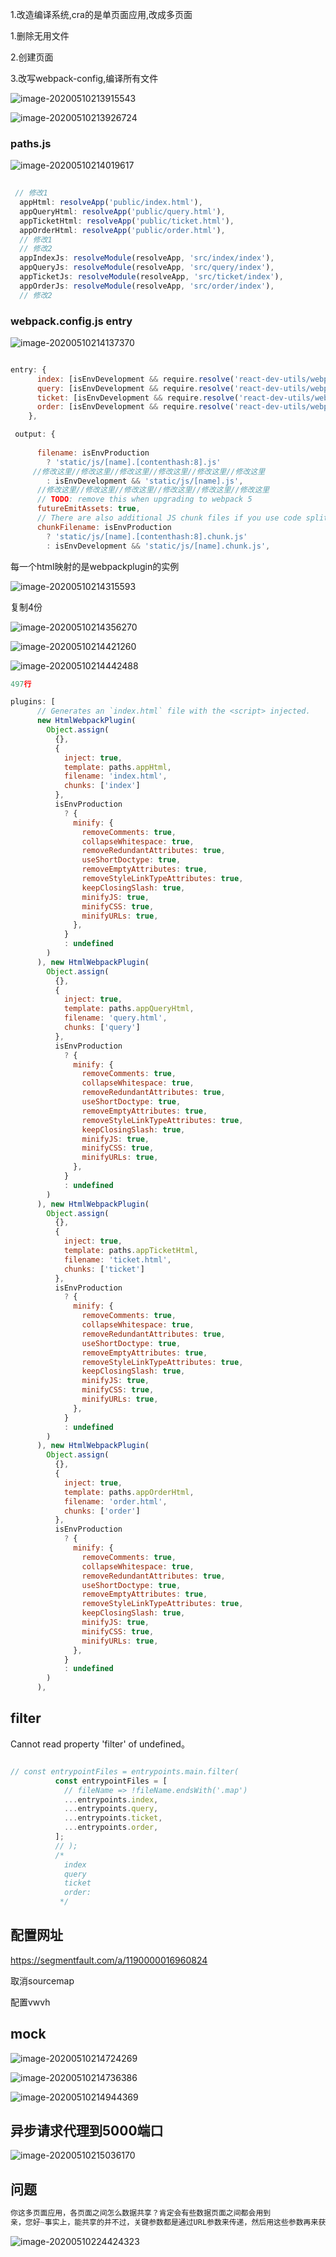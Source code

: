 1.改造编译系统,cra的是单页面应用,改成多页面

1.删除无用文件

2.创建页面

3.改写webpack-config,编译所有文件

![image-20200510213915543](C:/Users/Artificial/AppData/Roaming/Typora/typora-user-images/image-20200510213915543.png)



![image-20200510213926724](C:/Users/Artificial/AppData/Roaming/Typora/typora-user-images/image-20200510213926724.png)





### paths.js

![image-20200510214019617](C:/Users/Artificial/AppData/Roaming/Typora/typora-user-images/image-20200510214019617.png)

```js
  
 // 修改1
  appHtml: resolveApp('public/index.html'),
  appQueryHtml: resolveApp('public/query.html'),
  appTicketHtml: resolveApp('public/ticket.html'),
  appOrderHtml: resolveApp('public/order.html'),
  // 修改1
  // 修改2
  appIndexJs: resolveModule(resolveApp, 'src/index/index'),
  appQueryJs: resolveModule(resolveApp, 'src/query/index'),
  appTicketJs: resolveModule(resolveApp, 'src/ticket/index'),
  appOrderJs: resolveModule(resolveApp, 'src/order/index'),
  // 修改2
```



### webpack.config.js   entry

![image-20200510214137370](C:/Users/Artificial/AppData/Roaming/Typora/typora-user-images/image-20200510214137370.png)

```js

entry: {
      index: [isEnvDevelopment && require.resolve('react-dev-utils/webpackHotDevClient'), paths.appIndexJs].filter(Boolean),
      query: [isEnvDevelopment && require.resolve('react-dev-utils/webpackHotDevClient'), paths.appQueryJs].filter(Boolean),
      ticket: [isEnvDevelopment && require.resolve('react-dev-utils/webpackHotDevClient'), paths.appTicketJs].filter(Boolean),
      order: [isEnvDevelopment && require.resolve('react-dev-utils/webpackHotDevClient'), paths.appOrderJs].filter(Boolean),
    },
```



```js
 output: {
      
      filename: isEnvProduction
        ? 'static/js/[name].[contenthash:8].js'
     //修改这里//修改这里//修改这里//修改这里//修改这里//修改这里
        : isEnvDevelopment && 'static/js/[name].js',
      //修改这里//修改这里//修改这里//修改这里//修改这里//修改这里
      // TODO: remove this when upgrading to webpack 5
      futureEmitAssets: true,
      // There are also additional JS chunk files if you use code splitting.
      chunkFilename: isEnvProduction
        ? 'static/js/[name].[contenthash:8].chunk.js'
        : isEnvDevelopment && 'static/js/[name].chunk.js',
```







每一个html映射的是webpackplugin的实例

![image-20200510214315593](C:/Users/Artificial/AppData/Roaming/Typora/typora-user-images/image-20200510214315593.png)

复制4份

![image-20200510214356270](C:/Users/Artificial/AppData/Roaming/Typora/typora-user-images/image-20200510214356270.png)

![image-20200510214421260](C:/Users/Artificial/AppData/Roaming/Typora/typora-user-images/image-20200510214421260.png)

![image-20200510214442488](C:/Users/Artificial/AppData/Roaming/Typora/typora-user-images/image-20200510214442488.png)



```js
497行   

plugins: [
      // Generates an `index.html` file with the <script> injected.
      new HtmlWebpackPlugin(
        Object.assign(
          {},
          {
            inject: true,
            template: paths.appHtml,
            filename: 'index.html',
            chunks: ['index']
          },
          isEnvProduction
            ? {
              minify: {
                removeComments: true,
                collapseWhitespace: true,
                removeRedundantAttributes: true,
                useShortDoctype: true,
                removeEmptyAttributes: true,
                removeStyleLinkTypeAttributes: true,
                keepClosingSlash: true,
                minifyJS: true,
                minifyCSS: true,
                minifyURLs: true,
              },
            }
            : undefined
        )
      ), new HtmlWebpackPlugin(
        Object.assign(
          {},
          {
            inject: true,
            template: paths.appQueryHtml,
            filename: 'query.html',
            chunks: ['query']
          },
          isEnvProduction
            ? {
              minify: {
                removeComments: true,
                collapseWhitespace: true,
                removeRedundantAttributes: true,
                useShortDoctype: true,
                removeEmptyAttributes: true,
                removeStyleLinkTypeAttributes: true,
                keepClosingSlash: true,
                minifyJS: true,
                minifyCSS: true,
                minifyURLs: true,
              },
            }
            : undefined
        )
      ), new HtmlWebpackPlugin(
        Object.assign(
          {},
          {
            inject: true,
            template: paths.appTicketHtml,
            filename: 'ticket.html',
            chunks: ['ticket']
          },
          isEnvProduction
            ? {
              minify: {
                removeComments: true,
                collapseWhitespace: true,
                removeRedundantAttributes: true,
                useShortDoctype: true,
                removeEmptyAttributes: true,
                removeStyleLinkTypeAttributes: true,
                keepClosingSlash: true,
                minifyJS: true,
                minifyCSS: true,
                minifyURLs: true,
              },
            }
            : undefined
        )
      ), new HtmlWebpackPlugin(
        Object.assign(
          {},
          {
            inject: true,
            template: paths.appOrderHtml,
            filename: 'order.html',
            chunks: ['order']
          },
          isEnvProduction
            ? {
              minify: {
                removeComments: true,
                collapseWhitespace: true,
                removeRedundantAttributes: true,
                useShortDoctype: true,
                removeEmptyAttributes: true,
                removeStyleLinkTypeAttributes: true,
                keepClosingSlash: true,
                minifyJS: true,
                minifyCSS: true,
                minifyURLs: true,
              },
            }
            : undefined
        )
      ),
```





## filter

Cannot read property 'filter' of undefined。

```js

// const entrypointFiles = entrypoints.main.filter(
          const entrypointFiles = [
            // fileName => !fileName.endsWith('.map')
            ...entrypoints.index,
            ...entrypoints.query,
            ...entrypoints.ticket,
            ...entrypoints.order,
          ];
          // );
          /* 
            index
            query
            ticket
            order:
           */
```



## 配置网址

https://segmentfault.com/a/1190000016960824



取消sourcemap

配置vwvh



## mock

![image-20200510214724269](C:/Users/Artificial/AppData/Roaming/Typora/typora-user-images/image-20200510214724269.png)

![image-20200510214736386](C:/Users/Artificial/AppData/Roaming/Typora/typora-user-images/image-20200510214736386.png)





![image-20200510214944369](C:/Users/Artificial/AppData/Roaming/Typora/typora-user-images/image-20200510214944369.png)



## 异步请求代理到5000端口

![image-20200510215036170](C:/Users/Artificial/AppData/Roaming/Typora/typora-user-images/image-20200510215036170.png)



## 问题

```js
你这多页面应用，各页面之间怎么数据共享？肯定会有些数据页面之间都会用到
亲，您好~事实上，能共享的并不过，关键参数都是通过URL参数来传递，然后用这些参数再来获取各个页面的必要数据，能共享的并不多。 不过你不用担心，这块并非教学重点，虽然是MPA实现的，你也完全可以用SPA再实现一遍。显然，过多逻辑放在一个SPA里面，很容易出现意外，难以维护，所带来的性能增益远远比不上带给你的维护压力。这也是本课程采用MPA来实现的原因祝您学习愉快~
```































![image-20200510224424323](C:/Users/Artificial/AppData/Roaming/Typora/typora-user-images/image-20200510224424323.png)